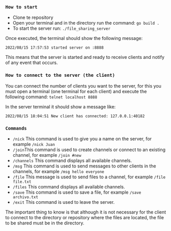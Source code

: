 ### `How to start`
    
- Clone te repository
- Open your terminal and in the directory run the command: `go build . `
- To start the server run: `./file_sharing_server`

Once executed, the terminal should show the following message:
```
2022/08/15 17:57:53 started server on :8888
```
This means that the server is started and ready to receive clients and notify of any event that occurs.

### `How to connect to the server (the client)`

You can connect the number of clients you want to the server, for this you must open a terminal (one terminal for each client) and execute the following command:
`telnet localhost 8888`

In the server terminal it should show a message like:
```
2022/08/15 18:04:51 New client has connected: 127.0.0.1:40182

```
### `Commands`
- `/nick` This command is used to give you a name on the server, for example `/nick Juan`
- `/join`This command is used to create channels or connect to an existing channel, for example `/join #new`
- `/channels` This command displays all available channels.
- `/msg` This command is used to send messages to other clients in the channels, for example `/msg hello everyone`
- `/file` This message is used to send files to a channel, for example `/file file.txt`
- `/files` This command displays all available channels.
- `/save` This command is used to save a file, for example `/save archivo.txt`
- `/exit` This command is used to leave the server.

The important thing to know is that although it is not necessary for the client to connect to the directory 
or repository where the files are located, the file to be shared must be in the directory.

    

 
